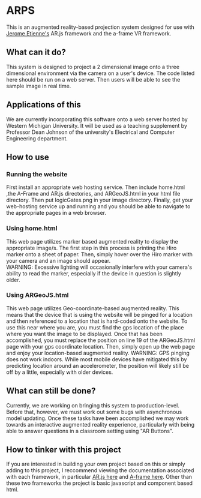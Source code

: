 # ARPS
This is an augmented reality-based projection system designed for use with [Jerome Etienne's](https://github.com/jeromeetienne) AR.js framework and the a-frame VR framework.
## What can it do?
This system is designed to project a 2 dimensional image onto a three dimensional environment via the camera on a user's device.  The code listed here should be run on a web server.  Then users will be able to see the sample image in real time.
## Applications of this
We are currently incorporating this software onto a web server hosted by Western Michigan University.  It will be used as a teaching supplement by Professor Dean Johnson of the university's Electrical and Computer Engineering department.  
## How to use
### Running the website
First install an appropriate web hosting service.  Then include home.html ,the A-Frame and AR.js directories, and ARGeoJS.html in your html file directory.  Then put logicGates.png in your image directory.  Finally, get your web-hosting service up and running and you should be able to navigate to the appropriate pages in a web browser.
### Using home.html
This web page utilizes marker based augmented reality to display the appropriate image/s.  The first step in this process is printing the Hiro marker onto a sheet of paper.  Then, simply hover over the Hiro marker with your camera and an image should appear.  
WARNING:  Excessive lighting will occasionally interfere with your camera's ability to read the marker, especially if the device in question is slightly older.
### Using ARGeoJS.html
This web page utilizes Geo-coordinate-based augmented reality.  This means that the device that is using the website will be pinged for a location and then referenced to a location that is hard-coded onto the website.  To use this near where you are, you must find the gps location of the place where you want the image to be displayed.  Once that has been accomplished, you must replace the position on line 19 of the ARGeoJS.html page with your gps coordinate location.  Then, simply open up the web page and enjoy your location-based augmented reality.
WARNING: GPS pinging does not work indoors.  While most mobile devices have mitigated this by predicting location around an accelerometer, the position will likely still be off by a little, especially with older devices.  
## What can still be done?
Currently, we are working on bringing this system to production-level.  Before that, however, we must work out some bugs with asynchronous model updating.  Once these tasks have been accomplished we may work towards an interactive augmented reality experience, particularly with being able to answer questions in a classroom setting using "AR Buttons".  
## How to tinker with this project
If you are interested in building your own project based on this or simply adding to this project, I reccommend viewing the documentation associated with each framework, in particular [AR.js here](https://github.com/jeromeetienne/AR.js/blob/master/README.md) and [A-frame here](https://aframe.io/).  Other than these two frameworks the project is basic javascript and component based html.  
